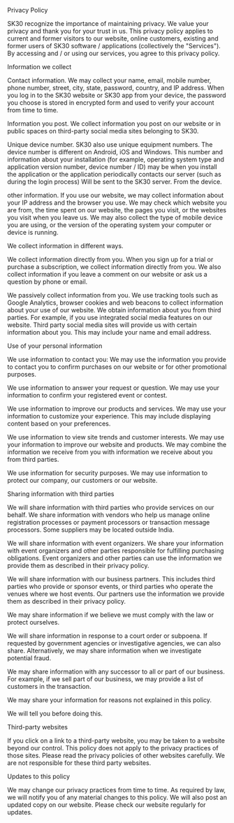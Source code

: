 Privacy Policy

SK30 recognize the importance of maintaining privacy. We value your privacy and thank you for your trust in us.  This privacy policy applies to current and former visitors to our website, online customers, existing and former users of SK30 software / applications (collectively the "Services"). By accessing and / or using our services, you agree to this privacy policy.

Information we collect

Contact information. We may collect your name, email, mobile number, phone number, street, city, state, password, country, and IP address. When you log in to the SK30 website or SK30 app from your device, the password you choose is stored in encrypted form and used to verify your account from time to time.

Information you post. We collect information you post on our website or in public spaces on third-party social media sites belonging to SK30.

Unique device number. SK30 also use unique equipment numbers. The device number is different on Android, iOS and Windows. This number and information about your installation (for example, operating system type and application version number, device number / ID) may be when you install the application or the application periodically contacts our server (such as during the login process) Will be sent to the SK30 server. From the device.

other information. If you use our website, we may collect information about your IP address and the browser you use. We may check which website you are from, the time spent on our website, the pages you visit, or the websites you visit when you leave us. We may also collect the type of mobile device you are using, or the version of the operating system your computer or device is running.

We collect information in different ways.

We collect information directly from you. When you sign up for a trial or purchase a subscription, we collect information directly from you. We also collect information if you leave a comment on our website or ask us a question by phone or email.

We passively collect information from you. We use tracking tools such as Google Analytics, browser cookies and web beacons to collect information about your use of our website. We obtain information about you from third parties. For example, if you use integrated social media features on our website. Third party social media sites will provide us with certain information about you. This may include your name and email address.

Use of your personal information

We use information to contact you: We may use the information you provide to contact you to confirm purchases on our website or for other promotional purposes.

We use information to answer your request or question. We may use your information to confirm your registered event or contest.

We use information to improve our products and services. We may use your information to customize your experience. This may include displaying content based on your preferences.

We use information to view site trends and customer interests. We may use your information to improve our website and products. We may combine the information we receive from you with information we receive about you from third parties.

We use information for security purposes. We may use information to protect our company, our customers or our website.

Sharing information with third parties

We will share information with third parties who provide services on our behalf. We share information with vendors who help us manage online registration processes or payment processors or transaction message processors. Some suppliers may be located outside India.

We will share information with event organizers. We share your information with event organizers and other parties responsible for fulfilling purchasing obligations. Event organizers and other parties can use the information we provide them as described in their privacy policy.

We will share information with our business partners. This includes third parties who provide or sponsor events, or third parties who operate the venues where we host events. Our partners use the information we provide them as described in their privacy policy.

We may share information if we believe we must comply with the law or protect ourselves.

We will share information in response to a court order or subpoena. If requested by government agencies or investigative agencies, we can also share. Alternatively, we may share information when we investigate potential fraud.

We may share information with any successor to all or part of our business. For example, if we sell part of our business, we may provide a list of customers in the transaction.

We may share your information for reasons not explained in this policy.

We will tell you before doing this.

Third-party websites

If you click on a link to a third-party website, you may be taken to a website beyond our control. This policy does not apply to the privacy practices of those sites. Please read the privacy policies of other websites carefully. We are not responsible for these third party websites.

Updates to this policy

We may change our privacy practices from time to time. As required by law, we will notify you of any material changes to this policy. We will also post an updated copy on our website. Please check our website regularly for updates.
